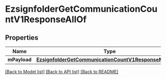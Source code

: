 # EzsignfolderGetCommunicationCountV1ResponseAllOf

## Properties
Name | Type | Description | Notes
------------ | ------------- | ------------- | -------------
**mPayload** | [**EzsignfolderGetCommunicationCountV1ResponseMPayload**](EzsignfolderGetCommunicationCountV1ResponseMPayload.md) |  | 

[[Back to Model list]](../README.md#documentation-for-models) [[Back to API list]](../README.md#documentation-for-api-endpoints) [[Back to README]](../README.md)


